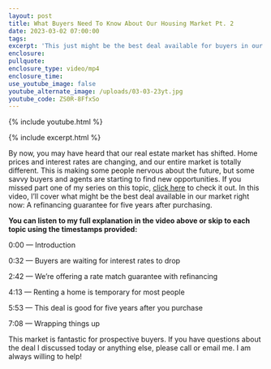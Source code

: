 ```yaml
---
layout: post
title: What Buyers Need To Know About Our Housing Market Pt. 2
date: 2023-03-02 07:00:00
tags:
excerpt: 'This just might be the best deal available for buyers in our market. '
enclosure:
pullquote:
enclosure_type: video/mp4
enclosure_time:
use_youtube_image: false
youtube_alternate_image: /uploads/03-03-23yt.jpg
youtube_code: ZS0R-8FfxSo
---
```

{% include youtube.html %}

{% include excerpt.html %}

By now, you may have heard that our real estate market has shifted. Home prices and interest rates are changing, and our entire market is totally different. This is making some people nervous about the future, but some savvy buyers and agents are starting to find new opportunities. If you missed part one of my series on this topic, [click here](https://www.youtube.com/watch?v=6teMJxFWxl4) to check it out. In this video, I’ll cover what might be the best deal available in our market right now: A refinancing guarantee for five years after purchasing.

**You can listen to my full explanation in the video above or skip to each topic using the timestamps provided:&nbsp;**

0:00 — Introduction

0:32 — Buyers are waiting for interest rates to drop

2:42 — We’re offering a rate match guarantee with refinancing

4:13 — Renting a home is temporary for most people

5:53 — This deal is good for five years after you purchase

7:08 — Wrapping things up

This market is fantastic for prospective buyers. If you have questions about the deal I discussed today or anything else, please call or email me. I am always willing to help!